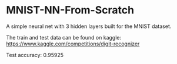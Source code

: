 # MNIST-NN-From-Scratch
A simple neural net with 3 hidden layers built for the MNIST dataset.

The train and test data can be found on kaggle:
https://www.kaggle.com/competitions/digit-recognizer

Test accuracy: 0.95925
